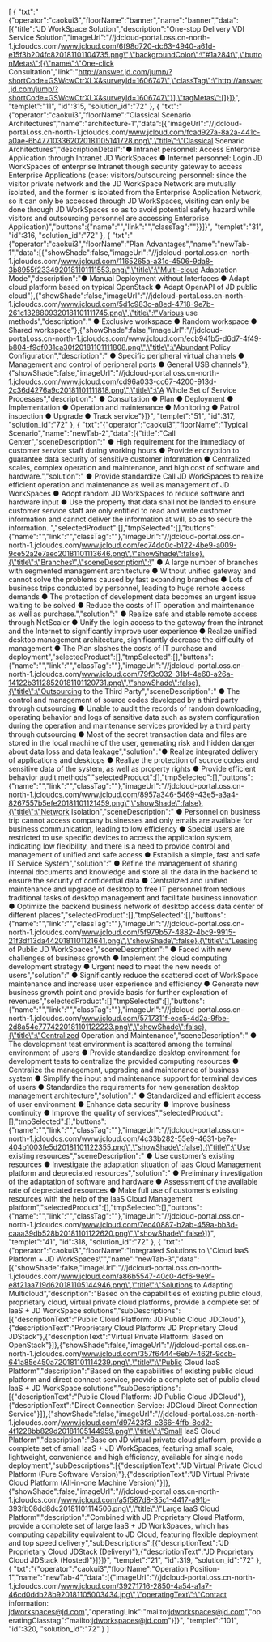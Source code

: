 [
	{
		"txt":"{\"operator\":\"caokui3\",\"floorName\":\"banner\",\"name\":\"banner\",\"data\":[{\"title\":\"JD WorkSpace Solution\",\"description\":\"One-stop Delivery VDI Service Solution\",\"imageUrl\":\"//jdcloud-portal.oss.cn-north-1.jcloudcs.com/www.jcloud.com/6f98d720-dc63-4940-a61d-e15f3b204fc820181101104735.png\",\"backgroundColor\":\"#1a284f\",\"buttonMetas\":[{\"name\":\"One-click Consultation\",\"link\":\"http://answer.jd.com/jump/?shortCode=GSWcwCtrXLX&surveyId=1606747\",\"classTag\":\"http://answer.jd.com/jump/?shortCode=GSWcwCtrXLX&surveyId=1606747\"}],\"tagMetas\":[]}]}",
		"templet":"11",
		"id":315,
		"solution_id":"72"
	},
	{
		"txt":"{\"operator\":\"caokui3\",\"floorName\":\"Classical Scenario Architectures\",\"name\":\"architecture-1\",\"data\":[{\"imageUrl\":\"//jdcloud-portal.oss.cn-north-1.jcloudcs.com/www.jcloud.com/fcad927a-8a2a-441c-a0ae-6b477103362020181105141728.png\",\"title\":\"Classical Scenario Architectures\",\"descriptionDetail\":\"● Intranet personnel: Access Enterprise Application through Intranet JD WorkSpaces ● Internet personnel: Login JD WorkSpaces of enterprise Intranet though security gateway to access Enterprise Applications (case: visitors/outsourcing personnel: since the visitor private network and the JD WorkSpace Network are mutually isolated, and the former is isolated from the Enterprise Application Network, so it can only be accessed through JD WorkSpaces, visiting can only be done through JD WorkSpaces so as to avoid potential safety hazard while visitors and outsourcing personnel are accessing Enterprise Application)\",\"buttons\":{\"name\":\"\",\"link\":\"\",\"classTag\":\"\"}}]}",
		"templet":"31",
		"id":316,
		"solution_id":"72"
	},
	{
		"txt":"{\"operator\":\"caokui3\",\"floorName\":\"Plan Advantages\",\"name\":\"newTab-1\",\"data\":[{\"showShade\":false,\"imageUrl\":\"//jdcloud-portal.oss.cn-north-1.jcloudcs.com/www.jcloud.com/1165265a-a31c-4506-9da8-3b8955f2334920181101111553.png\",\"title\":\"Multi-cloud Adaptation Mode\",\"description\":\"● Manual Deployment without Interfaces ● Adapt cloud platform based on typical OpenStack ● Adapt OpenAPI of JD public cloud\"},{\"showShade\":false,\"imageUrl\":\"//jdcloud-portal.oss.cn-north-1.jcloudcs.com/www.jcloud.com/5d1c983c-a8ed-4718-9e7b-261c1328809320181101111745.png\",\"title\":\"Various use methods\",\"description\":\" ● Exclusive workspace ● Random workspace ● Shared workspace\"},{\"showShade\":false,\"imageUrl\":\"//jdcloud-portal.oss.cn-north-1.jcloudcs.com/www.jcloud.com/ecb941b5-d6d7-4f49-b804-f9df031ca30f20181101111808.png\",\"title\":\"Abundant Policy Configuration\",\"description\":\" ● Specific peripheral virtual channels ● Management and control of peripheral ports ● General USB channels\"},{\"showShade\":false,\"imageUrl\":\"//jdcloud-portal.oss.cn-north-1.jcloudcs.com/www.jcloud.com/cd96a033-cc67-4200-913d-2c36d4276a9c20181101111818.png\",\"title\":\"A Whole Set of Service Processes\",\"description\":\" ● Consultation ● Plan ● Deployment ● Implementation ● Operation and maintenance ● Monitoring ● Patrol inspection ● Upgrade ● Track service\"}]}",
		"templet":"51",
		"id":317,
		"solution_id":"72"
	},
	{
		"txt":"{\"operator\":\"caokui3\",\"floorName\":\"Typical Scenario\",\"name\":\"newTab-2\",\"data\":[{\"title\":\"Call Center\",\"sceneDescription\":\" ● High requirement for the immediacy of customer service staff during working hours ● Provide encryption to guarantee data security of sensitive customer information ● Centralized scales, complex operation and maintenance, and high cost of software and hardware.\",\"solution\":\" ● Provide standardize Call JD WorkSpaces to realize efficient operation and maintenance as well as management of JD WorkSpaces ● Adopt random JD WorkSpaces to reduce software and hardware input ● Use the property that data shall not be landed to ensure customer service staff are only entitled to read and write customer information and cannot deliver the information at will, so as to secure the information. \",\"selectedProduct\":[],\"tmpSelected\":[],\"buttons\":{\"name\":\"\",\"link\":\"\",\"classTag\":\"\"},\"imageUrl\":\"//jdcloud-portal.oss.cn-north-1.jcloudcs.com/www.jcloud.com/ec74dd0c-b122-4be9-a009-9ce52a2e7aec20181101113646.png\",\"showShade\":false},{\"title\":\"Branches\",\"sceneDescription\":\" ● A large number of branches with segmented management architecture ● Without unified gateway and cannot solve the problems caused by fast expanding branches ● Lots of business trips conducted by personnel, leading to huge remote access demands ● The protection of development data becomes an urgent issue waiting to be solved ● Reduce the costs of IT operation and maintenance as well as purchase.\",\"solution\":\" ● Realize safe and stable remote access through NetScaler ● Unify the login access to the gateway from the intranet and the Internet to significantly improve user experience ● Realize unified desktop management architecture, significantly decrease the difficulty of management ● The Plan slashes the costs of IT purchase and deployment\",\"selectedProduct\":[],\"tmpSelected\":[],\"buttons\":{\"name\":\"\",\"link\":\"\",\"classTag\":\"\"},\"imageUrl\":\"//jdcloud-portal.oss.cn-north-1.jcloudcs.com/www.jcloud.com/79f3c032-31bf-4e60-a26a-14122b31128520181101120731.png\",\"showShade\":false},{\"title\":\"Outsourcing to the Third Party\",\"sceneDescription\":\" ● The control and management of source codes developed by a third party through outsourcing ● Unable to audit the records of random downloading, operating behavior and logs of sensitive data such as system configuration during the operation and maintenance services provided by a third party through outsourcing ● Most of the secret transaction data and files are stored in the local machine of the user, generating risk and hidden danger about data loss and data leakage\",\"solution\":\"● Realize integrated delivery of applications and desktops ● Realize the protection of source codes and sensitive data of the system, as well as property rights ● Provide efficient behavior audit methods\",\"selectedProduct\":[],\"tmpSelected\":[],\"buttons\":{\"name\":\"\",\"link\":\"\",\"classTag\":\"\"},\"imageUrl\":\"//jdcloud-portal.oss.cn-north-1.jcloudcs.com/www.jcloud.com/8957a346-5469-43e5-a3a4-8267557b5efe20181101121459.png\",\"showShade\":false},{\"title\":\"Network Isolation\",\"sceneDescription\":\" ● Personnel on business trip cannot access company businesses and only emails are available for business communication, leading to low efficiency ● Special users are restricted to use specific devices to access the application system, indicating low flexibility, and there is a need to provide control and management of unified and safe access ● Establish a simple, fast and safe IT Service System\",\"solution\":\" ● Refine the management of sharing internal documents and knowledge and store all the data in the backend to ensure the security of confidential data ● Centralized and unified maintenance and upgrade of desktop to free IT personnel from tedious traditional tasks of desktop management and facilitate business innovation ● Optimize the backend business network of desktop access data center of different places\",\"selectedProduct\":[],\"tmpSelected\":[],\"buttons\":{\"name\":\"\",\"link\":\"\",\"classTag\":\"\"},\"imageUrl\":\"//jdcloud-portal.oss.cn-north-1.jcloudcs.com/www.jcloud.com/5f979b57-4882-4bc9-9915-21f3df13da4420181101121641.png\",\"showShade\":false},{\"title\":\"Leasing of Public JD WorkSpaces\",\"sceneDescription\":\" ● Faced with new challenges of business growth ● Implement the cloud computing development strategy ● Urgent need to meet the new needs of users\",\"solution\":\" ● Significantly reduce the scattered cost of WorkSpace maintenance and increase user experience and efficiency ● Generate new business growth point and provide basis for further exploration of revenues\",\"selectedProduct\":[],\"tmpSelected\":[],\"buttons\":{\"name\":\"\",\"link\":\"\",\"classTag\":\"\"},\"imageUrl\":\"//jdcloud-portal.oss.cn-north-1.jcloudcs.com/www.jcloud.com/5717311f-ecc5-4d2a-9fbe-2d8a54e7774220181101122223.png\",\"showShade\":false},{\"title\":\"Centralized Operation and Maintenance\",\"sceneDescription\":\" ● The development test environment is scattered among the terminal environment of users ● Provide standardize desktop environment for development tests to centralize the provided computing resources ● Centralize the management, upgrading and maintenance of business system ● Simplify the input and maintenance support for terminal devices of users ● Standardize the requirements for new generation desktop management architecture\",\"solution\":\" ● Standardized and efficient access of user environment ● Enhance data security ● Improve business continuity ● Improve the quality of services\",\"selectedProduct\":[],\"tmpSelected\":[],\"buttons\":{\"name\":\"\",\"link\":\"\",\"classTag\":\"\"},\"imageUrl\":\"//jdcloud-portal.oss.cn-north-1.jcloudcs.com/www.jcloud.com/4c33b282-55e9-4631-be7e-404b1003fe5d20181101122355.png\",\"showShade\":false},{\"title\":\"Use existing resources\",\"sceneDescription\":\" ● Use customer’s existing resources ● Investigate the adaptation situation of iaas Cloud Management platform and depreciated resources\",\"solution\":\" ● Preliminary investigation of the adaptation of software and hardware ● Assessment of the available rate of depreciated resources ● Make full use of customer’s existing resources with the help of the IaaS Cloud Management platform\",\"selectedProduct\":[],\"tmpSelected\":[],\"buttons\":{\"name\":\"\",\"link\":\"\",\"classTag\":\"\"},\"imageUrl\":\"//jdcloud-portal.oss.cn-north-1.jcloudcs.com/www.jcloud.com/7ec40887-b2ab-459a-bb3d-caaa39db528b20181101122620.png\",\"showShade\":false}]}",
		"templet":"41",
		"id":318,
		"solution_id":"72"
	},
	{
		"txt":"{\"operator\":\"caokui3\",\"floorName\":\"Integrated Solutions to \\\"Cloud IaaS Platform + JD WorkSpaces\\\"\",\"name\":\"newTab-3\",\"data\":[{\"showShade\":false,\"imageUrl\":\"//jdcloud-portal.oss.cn-north-1.jcloudcs.com/www.jcloud.com/a86b5547-40c0-4cf6-9e9f-e8f21aa719d620181105144946.png\",\"title\":\"Solutions to Adapting Multicloud\",\"description\":\"Based on the capabilities of existing public cloud, proprietary cloud, virtual private cloud platforms, provide a complete set of IaaS + JD WorkSpace solutions\",\"subDescriptions\":[{\"descriptionText\":\"Public Cloud Platform: JD Public Cloud JDCloud\"},{\"descriptionText\":\"Proprietary Cloud Platform: JD Proprietary Cloud JDStack\"},{\"descriptionText\":\"Virtual Private Platform: Based on OpenStack\"}]},{\"showShade\":false,\"imageUrl\":\"//jdcloud-portal.oss.cn-north-1.jcloudcs.com/www.jcloud.com/357f6444-6eb7-462f-9ccb-641a85e450a720181101114239.png\",\"title\":\"Public Cloud IaaS Platform\",\"description\":\"Based on the capabilities of existing public cloud platform and direct connect service, provide a complete set of public cloud IaaS + JD WorkSpace solutions\",\"subDescriptions\":[{\"descriptionText\":\"Public Cloud Platform: JD Public Cloud JDCloud\"},{\"descriptionText\":\"Direct Connection Service: JDCloud Direct Connection Service\"}]},{\"showShade\":false,\"imageUrl\":\"//jdcloud-portal.oss.cn-north-1.jcloudcs.com/www.jcloud.com/d97423f3-e366-4ffb-8cd2-4f1228bb829d20181105144959.png\",\"title\":\"Small IaaS Cloud Platform\",\"description\":\"Base on JD virtual private cloud platform, provide a complete set of small IaaS + JD WorkSpaces, featuring small scale, lightweight, convenience and high efficiency, available for single node deployment\",\"subDescriptions\":[{\"descriptionText\":\"JD Virtual Private Cloud Platform (Pure Software Version)\"},{\"descriptionText\":\"JD Virtual Private Cloud Platform (All-in-one Machine Version)\"}]},{\"showShade\":false,\"imageUrl\":\"//jdcloud-portal.oss.cn-north-1.jcloudcs.com/www.jcloud.com/a5f587d8-35c1-4417-a91b-393fb08dd8dc20181101114506.png\",\"title\":\"Large IaaS Cloud Platform\",\"description\":\"Combined with JD Proprietary Cloud Platform, provide a complete set of large IaaS + JD WorkSpaces, which has computing capability equivalent to JD Cloud, featuring flexible deployment and top speed delivery\",\"subDescriptions\":[{\"descriptionText\":\"JD Proprietary Cloud JDStack (Delivery)\"},{\"descriptionText\":\"JD Proprietary Cloud JDStack (Hosted)\"}]}]}",
		"templet":"21",
		"id":319,
		"solution_id":"72"
	},
	{
		"txt":"{\"operator\":\"caokui3\",\"floorName\":\"Operation Position-1\",\"name\":\"newTab-4\",\"data\":[{\"imageUrl\":\"//jdcloud-portal.oss.cn-north-1.jcloudcs.com/www.jcloud.com/39271716-2850-4a54-a1a7-46cd0ddb28b920181105003434.jpg\",\"operatingText\":\"Contact information: jdworkspaces@jd.com\",\"operatingLink\":\"mailto:jdworkspaces@jd.com\",\"operatingClasstag\":\"mailto:jdworkspaces@jd.com\"}]}",
		"templet":"101",
		"id":320,
		"solution_id":"72"
	}
]